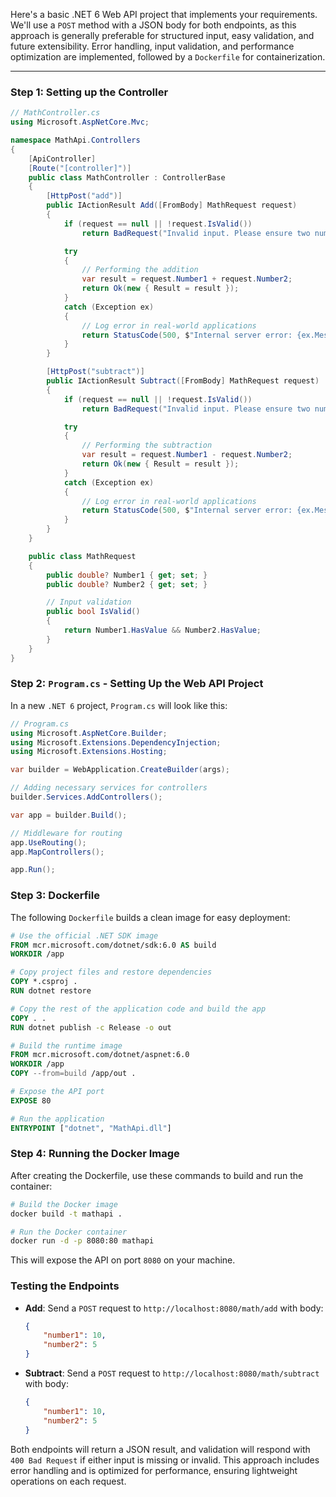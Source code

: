 Here's a basic .NET 6 Web API project that implements your requirements. We'll use a `POST` method with a JSON body for both endpoints, as this approach is generally preferable for structured input, easy validation, and future extensibility. Error handling, input validation, and performance optimization are implemented, followed by a `Dockerfile` for containerization.

---

### Step 1: Setting up the Controller

```csharp
// MathController.cs
using Microsoft.AspNetCore.Mvc;

namespace MathApi.Controllers
{
    [ApiController]
    [Route("[controller]")]
    public class MathController : ControllerBase
    {
        [HttpPost("add")]
        public IActionResult Add([FromBody] MathRequest request)
        {
            if (request == null || !request.IsValid())
                return BadRequest("Invalid input. Please ensure two numbers are provided.");

            try
            {
                // Performing the addition
                var result = request.Number1 + request.Number2;
                return Ok(new { Result = result });
            }
            catch (Exception ex)
            {
                // Log error in real-world applications
                return StatusCode(500, $"Internal server error: {ex.Message}");
            }
        }

        [HttpPost("subtract")]
        public IActionResult Subtract([FromBody] MathRequest request)
        {
            if (request == null || !request.IsValid())
                return BadRequest("Invalid input. Please ensure two numbers are provided.");

            try
            {
                // Performing the subtraction
                var result = request.Number1 - request.Number2;
                return Ok(new { Result = result });
            }
            catch (Exception ex)
            {
                // Log error in real-world applications
                return StatusCode(500, $"Internal server error: {ex.Message}");
            }
        }
    }

    public class MathRequest
    {
        public double? Number1 { get; set; }
        public double? Number2 { get; set; }

        // Input validation
        public bool IsValid()
        {
            return Number1.HasValue && Number2.HasValue;
        }
    }
}
```

### Step 2: `Program.cs` - Setting Up the Web API Project

In a new `.NET 6` project, `Program.cs` will look like this:

```csharp
// Program.cs
using Microsoft.AspNetCore.Builder;
using Microsoft.Extensions.DependencyInjection;
using Microsoft.Extensions.Hosting;

var builder = WebApplication.CreateBuilder(args);

// Adding necessary services for controllers
builder.Services.AddControllers();

var app = builder.Build();

// Middleware for routing
app.UseRouting();
app.MapControllers();

app.Run();
```

### Step 3: Dockerfile

The following `Dockerfile` builds a clean image for easy deployment:

```dockerfile
# Use the official .NET SDK image
FROM mcr.microsoft.com/dotnet/sdk:6.0 AS build
WORKDIR /app

# Copy project files and restore dependencies
COPY *.csproj .
RUN dotnet restore

# Copy the rest of the application code and build the app
COPY . .
RUN dotnet publish -c Release -o out

# Build the runtime image
FROM mcr.microsoft.com/dotnet/aspnet:6.0
WORKDIR /app
COPY --from=build /app/out .

# Expose the API port
EXPOSE 80

# Run the application
ENTRYPOINT ["dotnet", "MathApi.dll"]
```

### Step 4: Running the Docker Image

After creating the Dockerfile, use these commands to build and run the container:

```bash
# Build the Docker image
docker build -t mathapi .

# Run the Docker container
docker run -d -p 8080:80 mathapi
```

This will expose the API on port `8080` on your machine.

### Testing the Endpoints

- **Add**: Send a `POST` request to `http://localhost:8080/math/add` with body:
    ```json
    {
        "number1": 10,
        "number2": 5
    }
    ```
- **Subtract**: Send a `POST` request to `http://localhost:8080/math/subtract` with body:
    ```json
    {
        "number1": 10,
        "number2": 5
    }
    ```

Both endpoints will return a JSON result, and validation will respond with `400 Bad Request` if either input is missing or invalid. This approach includes error handling and is optimized for performance, ensuring lightweight operations on each request.